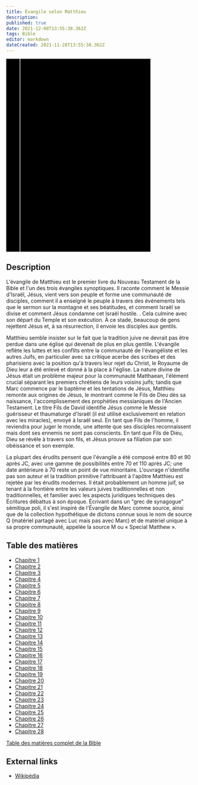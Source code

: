 ```yaml
---
title: Évangile selon Matthieu
description: 
published: true
date: 2021-12-08T13:55:38.362Z
tags: Bible
editor: markdown
dateCreated: 2021-11-28T13:55:38.362Z
---
```


<div class="urantiapedia-book-front urantiapedia-book-bible">
<svg xmlns="http://www.w3.org/2000/svg"
	width="102.6mm" height="136.8mm"
	viewBox="0 0 102.6 136.8" version="1.1">
	<g transform="translate(-7,-5)">
		<rect width="9.6" height="136.8" x="7" y="5" />
		<rect width="96.9" height="136.8" x="17" y="5" />
		<text style="font-size:5px" x="61" y="22">LA BIBLE</text>
		<text style="font-size:4px" x="61" y="125">French Louis Segond Bible, 1910</text>
		<text style="font-size:9px" x="61" y="60">Évangile selon Matthieu</text>
	</g>
</svg>
</div>

## Description


L'évangile de Matthieu est le premier livre du Nouveau Testament de la Bible et l'un des trois évangiles synoptiques. Il raconte comment le Messie d'Israël, Jésus, vient vers son peuple et forme une communauté de disciples, comment il a enseigné le peuple à travers des événements tels que le sermon sur la montagne et ses béatitudes, et comment Israël se divise et comment Jésus condamne cet Israël hostile. . Cela culmine avec son départ du Temple et son exécution. À ce stade, beaucoup de gens rejettent Jésus et, à sa résurrection, il envoie les disciples aux gentils.

Matthieu semble insister sur le fait que la tradition juive ne devrait pas être perdue dans une église qui devenait de plus en plus gentile. L'évangile reflète les luttes et les conflits entre la communauté de l'évangéliste et les autres Juifs, en particulier avec sa critique acerbe des scribes et des pharisiens avec la position qu'à travers leur rejet du Christ, le Royaume de Dieu leur a été enlevé et donné à la place à l'église. La nature divine de Jésus était un problème majeur pour la communauté Matthaean, l'élément crucial séparant les premiers chrétiens de leurs voisins juifs; tandis que Marc commence par le baptême et les tentations de Jésus, Matthieu remonte aux origines de Jésus, le montrant comme le Fils de Dieu dès sa naissance, l'accomplissement des prophéties messianiques de l'Ancien Testament. Le titre Fils de David identifie Jésus comme le Messie guérisseur et thaumaturge d'Israël (il est utilisé exclusivement en relation avec les miracles), envoyé à Israël seul. En tant que Fils de l'homme, il reviendra pour juger le monde, une attente que ses disciples reconnaissent mais dont ses ennemis ne sont pas conscients. En tant que Fils de Dieu, Dieu se révèle à travers son fils, et Jésus prouve sa filiation par son obéissance et son exemple.

La plupart des érudits pensent que l'évangile a été composé entre 80 et 90 après JC, avec une gamme de possibilités entre 70 et 110 après JC; une date antérieure à 70 reste un point de vue minoritaire. L'ouvrage n'identifie pas son auteur et la tradition primitive l'attribuant à l'apôtre Matthieu est rejetée par les érudits modernes. Il était probablement un homme juif, se tenant à la frontière entre les valeurs juives traditionnelles et non traditionnelles, et familier avec les aspects juridiques techniques des Écritures débattus à son époque. Écrivant dans un "grec de synagogue" sémitique poli, il s'est inspiré de l'Évangile de Marc comme source, ainsi que de la collection hypothétique de dictons connue sous le nom de source Q (matériel partagé avec Luc mais pas avec Marc) et de matériel unique à sa propre communauté, appelée la source M ou « Special Matthew ».

## Table des matières

- [Chapitre 1](/fr/Bible/Matthew/1)
- [Chapitre 2](/fr/Bible/Matthew/2)
- [Chapitre 3](/fr/Bible/Matthew/3)
- [Chapitre 4](/fr/Bible/Matthew/4)
- [Chapitre 5](/fr/Bible/Matthew/5)
- [Chapitre 6](/fr/Bible/Matthew/6)
- [Chapitre 7](/fr/Bible/Matthew/7)
- [Chapitre 8](/fr/Bible/Matthew/8)
- [Chapitre 9](/fr/Bible/Matthew/9)
- [Chapitre 10](/fr/Bible/Matthew/10)
- [Chapitre 11](/fr/Bible/Matthew/11)
- [Chapitre 12](/fr/Bible/Matthew/12)
- [Chapitre 13](/fr/Bible/Matthew/13)
- [Chapitre 14](/fr/Bible/Matthew/14)
- [Chapitre 15](/fr/Bible/Matthew/15)
- [Chapitre 16](/fr/Bible/Matthew/16)
- [Chapitre 17](/fr/Bible/Matthew/17)
- [Chapitre 18](/fr/Bible/Matthew/18)
- [Chapitre 19](/fr/Bible/Matthew/19)
- [Chapitre 20](/fr/Bible/Matthew/20)
- [Chapitre 21](/fr/Bible/Matthew/21)
- [Chapitre 22](/fr/Bible/Matthew/22)
- [Chapitre 23](/fr/Bible/Matthew/23)
- [Chapitre 24](/fr/Bible/Matthew/24)
- [Chapitre 25](/fr/Bible/Matthew/25)
- [Chapitre 26](/fr/Bible/Matthew/26)
- [Chapitre 27](/fr/Bible/Matthew/27)
- [Chapitre 28](/fr/Bible/Matthew/28)



[Table des matières complet de la Bible](/fr/index/bible)


## External links

- [Wikipédia](https://en.wikipedia.org/wiki/Gospel_of_Matthew)
